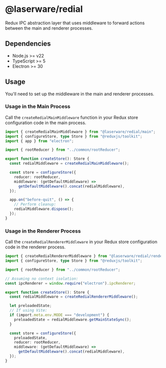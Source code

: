 # @laserware/redial

Redux IPC abstraction layer that uses middleware to forward actions between the main and renderer processes.

## Dependencies

- Node.js >= v22
- TypeScript >= 5
- Electron >= 30

## Usage

You'll need to set up the middleware in the main and renderer processes.

### Usage in the Main Process

Call the `createRedialMainMiddleware` function in your Redux store configuration code in the main process.

```ts
import { createRedialMainMiddleware } from "@laserware/redial/main";
import { configureStore, type Store } from "@reduxjs/toolkit";
import { app } from "electron";

import { rootReducer } from "../common/rootReducer";

export function createStore(): Store {
  const redialMiddleware = createRedialMainMiddleware();

  const store = configureStore({
    reducer: rootReducer,
    middleware: (getDefaultMiddleware) =>
      getDefaultMiddleware().concat(redialMiddleware),
  });

  app.on("before-quit", () => {
    // Perform cleanup:
    redialMiddleware.dispose();
  });
}
```

### Usage in the Renderer Process

Call the `createRedialRendererMiddleware` in your Redux store configuration code in the renderer process.

```ts
import { createRedialRendererMiddleware } from "@laserware/redial/renderer";
import { configureStore, type Store } from "@reduxjs/toolkit";

import { rootReducer } from "../common/rootReducer";

// Assuming no context isolation:
const ipcRenderer = window.require("electron").ipcRenderer;

export function createStore(): Store {
  const redialMiddleware = createRedialRendererMiddleware();

  let preloadedState;
  // If using Vite:
  if (import.meta.env.MODE === "development") {
    preloadedState = redialMiddleware.getMainStateSync();
  }

  const store = configureStore({
    preloadedState,
    reducer: rootReducer,
    middleware: (getDefaultMiddleware) =>
      getDefaultMiddleware().concat(redialMiddleware),
  });
}
```
